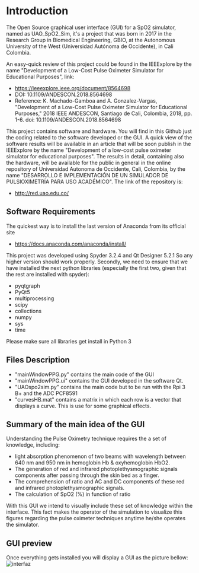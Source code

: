 # Introduction
The Open Source graphical user interface (GUI) for a SpO2 simulator, named as UAO_SpO2_Sim, it's a project that was born in 2017 in the Research Group in Biomedical Engineering, GBIO, at the Autonomous University of the West (Universidad Autónoma de Occidente), in Cali Colombia.

An easy-quick review of this project could be found in the IEEExplore by the name "Development of a Low-Cost Pulse Oximeter Simulator for Educational Purposes", link:

* https://ieeexplore.ieee.org/document/8564698
* DOI: 10.1109/ANDESCON.2018.8564698
* Reference: K. Machado-Gamboa and A. Gonzalez-Vargas, "Development of a Low-Cost Pulse Oximeter Simulator for Educational Purposes," 2018 IEEE ANDESCON, Santiago de Cali, Colombia, 2018, pp. 1-6. doi: 10.1109/ANDESCON.2018.8564698

This project contains software and hardware. You will find in this Github just the coding related to the software developed or the GUI. A quick view of the software results will be available in an article that will be soon publish in the IEEExplore by the name "Development of a low-cost pulse oximeter simulator for educational purposes". The results in detail, containing also the hardware, will be available for the public in general in the online repository of Universidad Autonoma de Occidente, Cali, Colombia, by the name "DESARROLLO E IMPLEMENTACIÓN DE UN SIMULADOR DE PULSIOXIMETRÍA PARA USO ACADÉMICO". The link of the repository is:

* http://red.uao.edu.co/

## Software Requirements

The quickest way is to install the last version of Anaconda from its official site
* https://docs.anaconda.com/anaconda/install/

This project was developed using Spyder 3.2.4 and Qt Designer 5.2.1 So any higher version should work properly.
Secondly, we need to ensure that we have installed the next python libraries (especially the first two, given that the rest are installed with spyder):

* pyqtgraph
* PyQt5
* multiprocessing
* scipy
* collections
* numpy
* sys
* time

Please make sure all libraries get install in Python 3

## Files Description
* "mainWindowPPG.py" contains the main code of the GUI
* "mainWindowPPG.ui" contains the GUI developed in the software Qt. 
* "UAOspo2sim.py" contains the main code but to be run with the Rpi 3 B+ and the ADC PCF8591
* "curvesHB.mat" contains a matrix in which each row is a vector that displays a curve. This is use for some graphical effects. 

## Summary of the main idea of the GUI 
Understanding the Pulse Oximetry technique requires the a set of knowledge, including:
- light absorption phenomenon of two beams with wavelength between 640 nm and 950 nm in hemoglobin Hb & oxyhemoglobin HbO2.
- The generation of red and infrared photoplethysmographic signals components after passing through the skin bed as a finger.
- The comprehension of ratio and AC and DC components of these red and infrared photoplethysmographic signals.
- The calculation of SpO2 (%) in function of ratio

With this GUI we intend to visually include these set of knowledge within the interface. This fact makes the operator of the simulation to visualize this figures regarding the pulse oximeter techniques anytime he/she operates the simulator.

## GUI preview
Once everything gets installed you will display a GUI as the picture bellow:
![interfaz](https://user-images.githubusercontent.com/15948497/47217427-37407780-d3a0-11e8-9995-735536e6769b.jpg)
